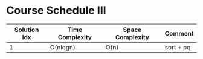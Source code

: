 # Course Schedule III

| Solution Idx | Time Complexity | Space Complexity | Comment   |
| ------------ | --------------- | ---------------- | --------- |
| 1            | O(nlogn)        | O(n)             | sort + pq |
